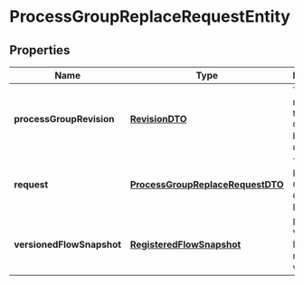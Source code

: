 
# ProcessGroupReplaceRequestEntity

## Properties
Name | Type | Description | Notes
------------ | ------------- | ------------- | -------------
**processGroupRevision** | [**RevisionDTO**](RevisionDTO.md) | The revision for the Process Group being updated. |  [optional]
**request** | [**ProcessGroupReplaceRequestDTO**](ProcessGroupReplaceRequestDTO.md) | The Process Group Change Request |  [optional]
**versionedFlowSnapshot** | [**RegisteredFlowSnapshot**](RegisteredFlowSnapshot.md) | Returns the Versioned Flow to replace with |  [optional]



